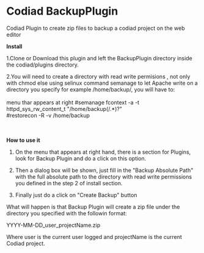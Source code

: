 # Codiad BackupPlugin
Codiad Plugin to create zip files to backup a codiad project on the web editor </br>

**Install**

1.Clone or Download this plugin and left the BackupPlugin directory inside the codiad/plugins directory.

2.You will need to create a directory with read write permisions , not only with chmod else using selinux command semanage to let Apache write on a directory you specify for example /home/backup/, you will have to:</br></br>
 menu thar appears at right 
#semanage fcontext -a -t httpd_sys_rw_content_t "/home/backup(/.*)?"</br>
#restorecon -R -v /home/backup</br></br></br>

**How to use it**

1. On the menu that appears at right hand, there is a section for Plugins, look for Backup Plugin and do a click on this option.

2. Then a dialog box will be shown,  just fill in the "Backup Absolute Path" with the full absolute path to the directory with read write permissions you defined in the step 2 of install section.

3. Finally just do a click on "Create Backup" button

What will happen is that Backup Plugin will create a zip file under the directory you specified with the followin format: 

YYYY-MM-DD_user_projectName.zip

Where user is the current user logged and projectName is the current Codiad project.




